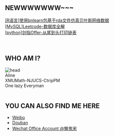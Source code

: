 ## NEWWWWWWW~~~

[[R语言]使用bnlearn包基于rda文件仿真贝叶斯网络数据](https://blog.csdn.net/sinat_30324577/article/details/88651200)  
[[MySQL]Leetcode-数据库全解](https://blog.csdn.net/sinat_30324577/article/details/88583926)  
[[python]剑指Offer-从尾到头打印链表](https://blog.csdn.net/sinat_30324577/article/details/88583422)  
<br>
<br>
## WHO AM I?
![head](http://chuantu.xyz/t6/702/1572601242x2890191825.gif)<br>
Aline<br>
XMUMath-NJUCS-CtripPM<br>
One lazy Everyman
<br>
<br>
## YOU CAN ALSO FIND ME HERE
- [Weibo](https://weibo.com/iamaline)
- [Douban](https://www.douban.com/people/iamaline/)
- [Wechat Office Account @懒鬼宋](https://mp.weixin.qq.com/s/7jr7ON34G3vPYdV7ie6kwA)

